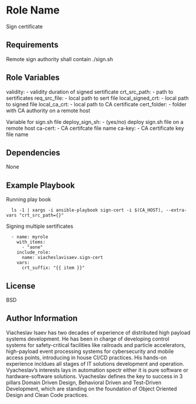Role Name
=========

Sign certificate

Requirements
------------

Remote sign authority shall contain ./sign.sh

Role Variables
--------------

validity:          - validity duration of signed sertificate
crt_src_path:      - path to sertificates
req_src_file:      - local path to sert file
local_signed_crt:  - local path to signed file
local_ca_crt:      - local path to CA certificate
cert_folder:       - folder with CA authority on a remote host

Variable for sign.sh file
deploy_sign_sh:    - (yes/no) deploy sign.sh file on a remote host
ca-cert:           - CA certifcate file name
ca-key:            - CA certificate key file name

Dependencies
------------

None

Example Playbook
----------------

Running play book
```
  ls -1 | xargs -i ansible-playbook sign-cert -i $(CA_HOST), --extra-vars "crt_src_path={}"
```

Signing multiple sertificates
```
  - name: myrole
    with_items:
      - "aone"
    include_role:
      name: viacheslavisaev.sign-cert
    vars:
      crt_suffix: "{{ item }}"
```

License
-------

BSD

Author Information
------------------

Viacheslav Isaev has two decades of experience of distributed high payload systems development. He has been in charge of developing control systems for safety-critical facilities like railroads and particle accelerators, high-payload event processing systems for cybersecurity and mobile access points, introducing in house CI/CD practices. His hands-on experience incldues all stages of IT solutions development and operation. Vyacheslav’s interests lays in automation spectr either it is pure software or hardware-software solutions. Vyacheslav defines the key to success in 3 pillars  Domain Driven Design, Behavioral Driven and Test-Driven Development, which are standing on the foundation of  Object Oriented Design and Clean Code practices.

